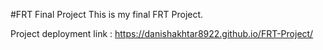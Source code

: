#FRT Final Project
This is my final FRT Project.

Project deployment link : https://danishakhtar8922.github.io/FRT-Project/
